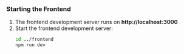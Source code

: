 ### Starting the Frontend

1. The frontend development server runs on **http://localhost:3000**
2. Start the frontend development server:
    ```bash
    cd ../frontend
    npm run dev
    ```